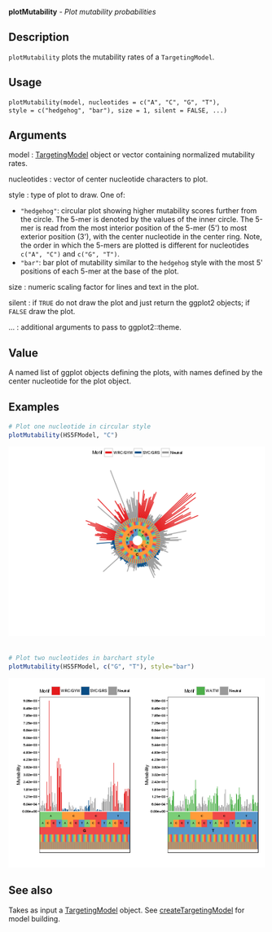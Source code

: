 





**plotMutability** - *Plot mutability probabilities*

Description
--------------------

`plotMutability` plots the mutability rates of a `TargetingModel`.


Usage
--------------------
```
plotMutability(model, nucleotides = c("A", "C", "G", "T"),
style = c("hedgehog", "bar"), size = 1, silent = FALSE, ...)
```

Arguments
-------------------

model
:   [TargetingModel](TargetingModel-class.md) object or vector containing normalized 
mutability rates.

nucleotides
:   vector of center nucleotide characters to plot.

style
:   type of plot to draw. One of:

+  `"hedgehog"`:  circular plot showing higher mutability
scores further from the circle. The 5-mer
is denoted by the values of the inner 
circle. The 5-mer is read from the most interior 
position of the 5-mer (5') to most exterior position 
(3'), with the center nucleotide in the center ring.
Note, the order in which the 5-mers are plotted is
different for nucleotides `c("A", "C")` and 
`c("G", "T")`.
+  `"bar"`:       bar plot of mutability similar to the 
`hedgehog` style with the most 5' positions
of each 5-mer at the base of the plot.


size
:   numeric scaling factor for lines and text in the plot.

silent
:   if `TRUE` do not draw the plot and just return the ggplot2 
objects; if `FALSE` draw the plot.

...
:   additional arguments to pass to ggplot2::theme.



Value
-------------------

A named list of ggplot objects defining the plots, with names defined by the 
center nucleotide for the plot object.



Examples
-------------------

```R
# Plot one nucleotide in circular style
plotMutability(HS5FModel, "C")

```

![2](plotMutability-2.png)

```R

# Plot two nucleotides in barchart style
plotMutability(HS5FModel, c("G", "T"), style="bar")
```

![4](plotMutability-4.png)


See also
-------------------

Takes as input a [TargetingModel](TargetingModel-class.md) object. 
See [createTargetingModel](createTargetingModel.md) for model building.



